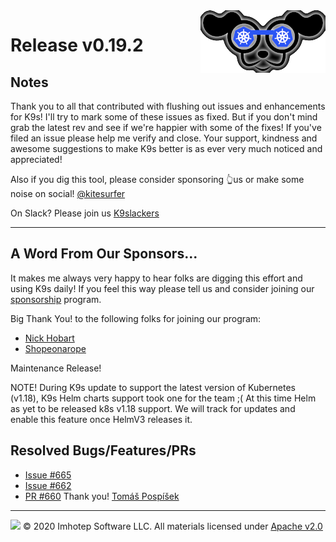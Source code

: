 <img src="https://raw.githubusercontent.com/derailed/k9s/master/assets/k9s_small.png" align="right" width="200" height="auto"/>

# Release v0.19.2

## Notes

Thank you to all that contributed with flushing out issues and enhancements for K9s! I'll try to mark some of these issues as fixed. But if you don't mind grab the latest rev and see if we're happier with some of the fixes! If you've filed an issue please help me verify and close. Your support, kindness and awesome suggestions to make K9s better is as ever very much noticed and appreciated!

Also if you dig this tool, please consider sponsoring 👆us or make some noise on social! [@kitesurfer](https://twitter.com/kitesurfer)

On Slack? Please join us [K9slackers](https://join.slack.com/t/k9sers/shared_invite/enQtOTA5MDEyNzI5MTU0LWQ1ZGI3MzliYzZhZWEyNzYxYzA3NjE0YTk1YmFmNzViZjIyNzhkZGI0MmJjYzhlNjdlMGJhYzE2ZGU1NjkyNTM)

---

## A Word From Our Sponsors...

It makes me always very happy to hear folks are digging this effort and using K9s daily! If you feel this way please tell us and consider joining our [sponsorship](https://github.com/sponsors/derailed) program.

Big Thank You! to the following folks for joining our program:

* [Nick Hobart](https://github.com/nwhobart)
* [Shopeonarope](https://github.com/shopeonarope)

Maintenance Release!

NOTE! During K9s update to support the latest version of Kubernetes (v1.18), K9s Helm charts support took one for the team ;( At this time Helm as yet to be released k8s v1.18 support. We will track for updates and enable this feature once HelmV3 releases it.

## Resolved Bugs/Features/PRs

* [Issue #665](https://github.com/CirrusByte42/ca9s/issues/665)
* [Issue #662](https://github.com/CirrusByte42/ca9s/issues/662)
* [PR #660](https://github.com/CirrusByte42/ca9s/pull/660) Thank you! [Tomáš Pospíšek](https://github.com/tpo)

---

<img src="https://raw.githubusercontent.com/derailed/k9s/master/assets/imhotep_logo.png" width="32" height="auto"/> © 2020 Imhotep Software LLC. All materials licensed under [Apache v2.0](http://www.apache.org/licenses/LICENSE-2.0)
